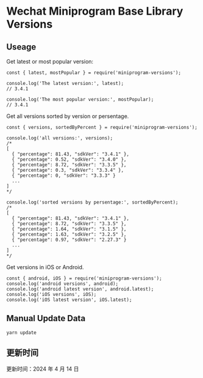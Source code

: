 
# Wechat Miniprogram Base Library Versions

## Useage

Get latest or most popular version:

```;
const { latest, mostPopular } = require('miniprogram-versions');

console.log('The latest version:', latest);
// 3.4.1

console.log('The most popular version:', mostPopular);
// 3.4.1

```

Get all versions sorted by version or persentage.

```
const { versions, sortedByPercent } = require('miniprogram-versions');

console.log('all versions:', versions);
/*
[
  { "percentage": 81.43, "sdkVer": "3.4.1" },
  { "percentage": 0.52, "sdkVer": "3.4.0" },
  { "percentage": 8.72, "sdkVer": "3.3.5" },
  { "percentage": 0.3, "sdkVer": "3.3.4" },
  { "percentage": 0, "sdkVer": "3.3.3" }
  ...
]
*/

console.log('sorted versions by persentage:', sortedByPercent);
/*
[
  { "percentage": 81.43, "sdkVer": "3.4.1" },
  { "percentage": 8.72, "sdkVer": "3.3.5" },
  { "percentage": 1.64, "sdkVer": "3.1.5" },
  { "percentage": 1.63, "sdkVer": "3.2.5" },
  { "percentage": 0.97, "sdkVer": "2.27.3" }
  ...
]
*/
```

Get versions in iOS or Android.

```
const { android, iOS } = require('miniprogram-versions');
console.log('android versions', android);
console.log('android latest version', android.latest);
console.log('iOS versions', iOS);
console.log('iOS latest version', iOS.latest);
```

## Manual Update Data

```
yarn update
```

## 更新时间

更新时间：2024 年 4 月 14 日
